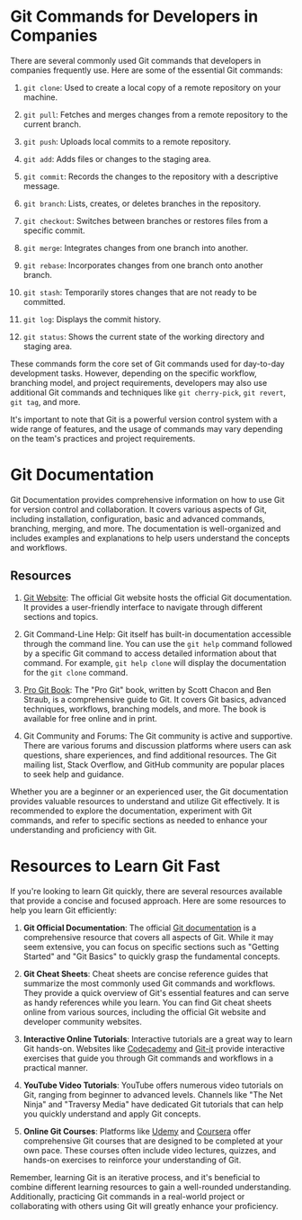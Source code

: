 # Git Commands for Developers in Companies

There are several commonly used Git commands that developers in companies frequently use. Here are some of the essential Git commands:

1. `git clone`: Used to create a local copy of a remote repository on your machine.

2. `git pull`: Fetches and merges changes from a remote repository to the current branch.

3. `git push`: Uploads local commits to a remote repository.

4. `git add`: Adds files or changes to the staging area.

5. `git commit`: Records the changes to the repository with a descriptive message.

6. `git branch`: Lists, creates, or deletes branches in the repository.

7. `git checkout`: Switches between branches or restores files from a specific commit.

8. `git merge`: Integrates changes from one branch into another.

9. `git rebase`: Incorporates changes from one branch onto another branch.

10. `git stash`: Temporarily stores changes that are not ready to be committed.

11. `git log`: Displays the commit history.

12. `git status`: Shows the current state of the working directory and staging area.

These commands form the core set of Git commands used for day-to-day development tasks. However, depending on the specific workflow, branching model, and project requirements, developers may also use additional Git commands and techniques like `git cherry-pick`, `git revert`, `git tag`, and more.

It's important to note that Git is a powerful version control system with a wide range of features, and the usage of commands may vary depending on the team's practices and project requirements.

# Git Documentation

Git Documentation provides comprehensive information on how to use Git for version control and collaboration. It covers various aspects of Git, including installation, configuration, basic and advanced commands, branching, merging, and more. The documentation is well-organized and includes examples and explanations to help users understand the concepts and workflows.

## Resources

1. [Git Website](https://git-scm.com/documentation): The official Git website hosts the official Git documentation. It provides a user-friendly interface to navigate through different sections and topics.

2. Git Command-Line Help: Git itself has built-in documentation accessible through the command line. You can use the `git help` command followed by a specific Git command to access detailed information about that command. For example, `git help clone` will display the documentation for the `git clone` command.

3. [Pro Git Book](https://git-scm.com/book): The "Pro Git" book, written by Scott Chacon and Ben Straub, is a comprehensive guide to Git. It covers Git basics, advanced techniques, workflows, branching models, and more. The book is available for free online and in print.

4. Git Community and Forums: The Git community is active and supportive. There are various forums and discussion platforms where users can ask questions, share experiences, and find additional resources. The Git mailing list, Stack Overflow, and GitHub community are popular places to seek help and guidance.

Whether you are a beginner or an experienced user, the Git documentation provides valuable resources to understand and utilize Git effectively. It is recommended to explore the documentation, experiment with Git commands, and refer to specific sections as needed to enhance your understanding and proficiency with Git.
# Resources to Learn Git Fast

If you're looking to learn Git quickly, there are several resources available that provide a concise and focused approach. Here are some resources to help you learn Git efficiently:

1. **Git Official Documentation**: The official [Git documentation](https://git-scm.com/doc) is a comprehensive resource that covers all aspects of Git. While it may seem extensive, you can focus on specific sections such as "Getting Started" and "Git Basics" to quickly grasp the fundamental concepts.

2. **Git Cheat Sheets**: Cheat sheets are concise reference guides that summarize the most commonly used Git commands and workflows. They provide a quick overview of Git's essential features and can serve as handy references while you learn. You can find Git cheat sheets online from various sources, including the official Git website and developer community websites.

3. **Interactive Online Tutorials**: Interactive tutorials are a great way to learn Git hands-on. Websites like [Codecademy](https://www.codecademy.com/learn/learn-git) and [Git-it](https://github.com/jlord/git-it-electron) provide interactive exercises that guide you through Git commands and workflows in a practical manner.

4. **YouTube Video Tutorials**: YouTube offers numerous video tutorials on Git, ranging from beginner to advanced levels. Channels like "The Net Ninja" and "Traversy Media" have dedicated Git tutorials that can help you quickly understand and apply Git concepts.

5. **Online Git Courses**: Platforms like [Udemy](https://www.udemy.com/topic/git/) and [Coursera](https://www.coursera.org/courses?query=git) offer comprehensive Git courses that are designed to be completed at your own pace. These courses often include video lectures, quizzes, and hands-on exercises to reinforce your understanding of Git.

Remember, learning Git is an iterative process, and it's beneficial to combine different learning resources to gain a well-rounded understanding. Additionally, practicing Git commands in a real-world project or collaborating with others using Git will greatly enhance your proficiency.

